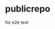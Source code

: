 # publicrepo
for e2e test















































































































































































































































































